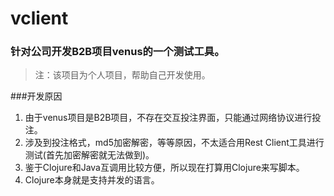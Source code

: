 # vclient

### 针对公司开发B2B项目venus的一个测试工具。

> 注：该项目为个人项目，帮助自己开发使用。

###开发原因

1. 由于venus项目是B2B项目，不存在交互投注界面，只能通过网络协议进行投注。
2. 涉及到投注格式，md5加密解密，等等原因，不太适合用Rest Client工具进行测试(首先加密解密就无法做到)。
3. 鉴于Clojure和Java互调用比较方便，所以现在打算用Clojure来写脚本。
4. Clojure本身就是支持并发的语言。




